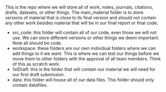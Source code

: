 This is the repo where we will store all of work, notes, journals, citations, drafts, datasets, or other things. The main_material folder is to store versions of material that is close to its final version and should not contain any other work besides material that will be in our final report or final code.

* src_code: this folder will contain all of our code, even those we will not use. We can store different versions or other things we deem important. Note all should be code.
* workspace: these folders are our own individual folders where we can add things to it we want. This is where we can test our things before we move them to other folders with the approval of all team members. Think of this as scratch work.
* 1stDraft: this is the folder that will contain our material we will need for our first draft submission. 
* data: this folder will house all of our data files. This folder should only contain datafiles. 
